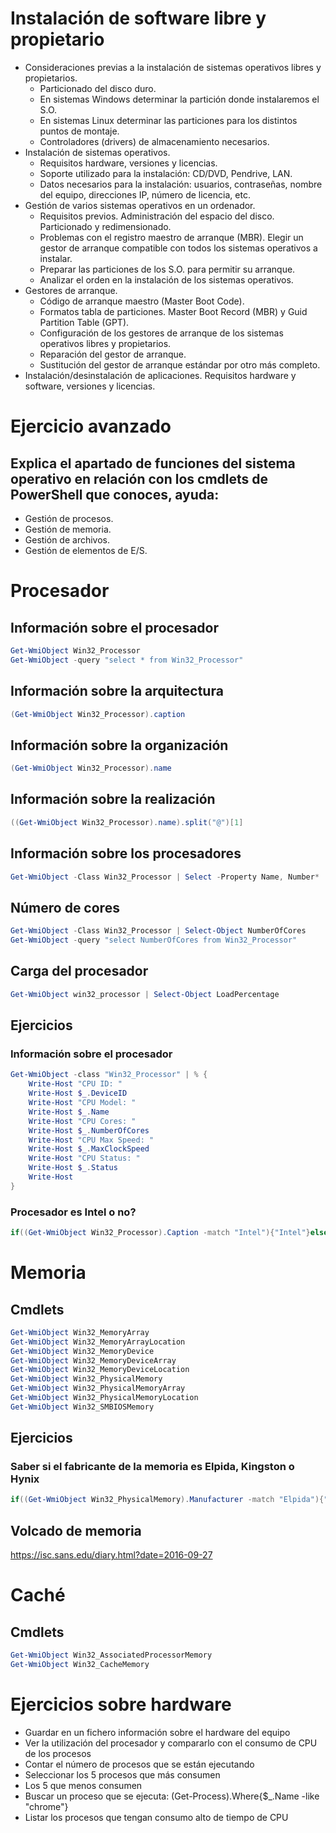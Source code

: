# Instalación de software libre y propietario

- Consideraciones previas a la instalación de sistemas operativos libres y propietarios.
  - Particionado del disco duro.
  - En sistemas Windows determinar la partición donde instalaremos el S.O.
  - En sistemas Linux determinar las particiones para los distintos puntos de montaje.
  - Controladores (drivers) de almacenamiento necesarios.
- Instalación de sistemas operativos.
  - Requisitos hardware, versiones y licencias.
  - Soporte utilizado para la instalación: CD/DVD, Pendrive, LAN.
  - Datos necesarios para la instalación: usuarios, contraseñas, nombre del equipo, direcciones IP, número de licencia, etc.
- Gestión de varios sistemas operativos en un ordenador.
  - Requisitos previos. Administración del espacio del disco. Particionado y redimensionado.
  - Problemas con el registro maestro de arranque (MBR). Elegir un gestor de arranque compatible con todos los sistemas operativos a instalar.
  - Preparar las particiones de los S.O. para permitir su arranque.
  - Analizar el orden en la instalación de los sistemas operativos.
- Gestores de arranque.
  - Código de arranque maestro (Master Boot Code).
  - Formatos tabla de particiones. Master Boot Record (MBR) y Guid Partition Table (GPT).
  - Configuración de los gestores de arranque de los sistemas operativos libres y propietarios.
  - Reparación del gestor de arranque.
  - Sustitución del gestor de arranque estándar por otro más completo.
- Instalación/desinstalación de aplicaciones. Requisitos hardware y software, versiones y licencias.

# Ejercicio avanzado
## Explica el apartado de funciones del sistema operativo en relación con los cmdlets de PowerShell que conoces, ayuda:
- Gestión de procesos.
- Gestión de memoria.
- Gestión de archivos.
- Gestión de elementos de E/S.

# Procesador

## Información sobre el procesador
```PowerShell
Get-WmiObject Win32_Processor
Get-WmiObject -query "select * from Win32_Processor"
```
## Información sobre la arquitectura
```PowerShell
(Get-WmiObject Win32_Processor).caption
```
## Información sobre la organización
```PowerShell
(Get-WmiObject Win32_Processor).name
```
## Información sobre la realización
```PowerShell
((Get-WmiObject Win32_Processor).name).split("@")[1]
```
## Información sobre los procesadores
```PowerShell
Get-WmiObject -Class Win32_Processor | Select -Property Name, Number*
```
## Número de cores
```PowerShell
Get-WmiObject -Class Win32_Processor | Select-Object NumberOfCores
Get-WmiObject -query "select NumberOfCores from Win32_Processor"
```
## Carga del procesador
```PowerShell
Get-WmiObject win32_processor | Select-Object LoadPercentage
```
## Ejercicios
### Información sobre el procesador
```PowerShell
Get-WmiObject -class "Win32_Processor" | % {
    Write-Host "CPU ID: "
    Write-Host $_.DeviceID
    Write-Host "CPU Model: "
    Write-Host $_.Name
    Write-Host "CPU Cores: "
    Write-Host $_.NumberOfCores
    Write-Host "CPU Max Speed: "
    Write-Host $_.MaxClockSpeed
    Write-Host "CPU Status: "
    Write-Host $_.Status
    Write-Host
}
```
### Procesador es Intel o no?
```PowerShell
if((Get-WmiObject Win32_Processor).Caption -match "Intel"){"Intel"}else{"No es Intel"}
```

# Memoria
## Cmdlets
```PowerShell
Get-WmiObject Win32_MemoryArray
Get-WmiObject Win32_MemoryArrayLocation
Get-WmiObject Win32_MemoryDevice
Get-WmiObject Win32_MemoryDeviceArray
Get-WmiObject Win32_MemoryDeviceLocation
Get-WmiObject Win32_PhysicalMemory
Get-WmiObject Win32_PhysicalMemoryArray
Get-WmiObject Win32_PhysicalMemoryLocation
Get-WmiObject Win32_SMBIOSMemory
```
## Ejercicios
### Saber si el fabricante de la memoria es Elpida, Kingston o Hynix
```PowerShell
if((Get-WmiObject Win32_PhysicalMemory).Manufacturer -match "Elpida"){"Elpida"}else{"No es Elpida"}
```
## Volcado de memoria
https://isc.sans.edu/diary.html?date=2016-09-27

# Caché
## Cmdlets
```PowerShell
Get-WmiObject Win32_AssociatedProcessorMemory
Get-WmiObject Win32_CacheMemory
```

# Ejercicios sobre hardware
- Guardar en un fichero información sobre el hardware del equipo
- Ver la utilización del procesador y compararlo con el consumo de CPU de los procesos
- Contar el número de procesos que se están ejecutando
- Seleccionar los 5 procesos que más consumen
- Los 5 que menos consumen
- Buscar un proceso que se ejecuta: (Get-Process).Where{$_.Name -like "chrome"}
- Listar los procesos que tengan consumo alto de tiempo de CPU
